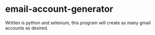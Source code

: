 # email-account-generator
Written is python and selenium, this program will create as many gmail accounts as desired.
